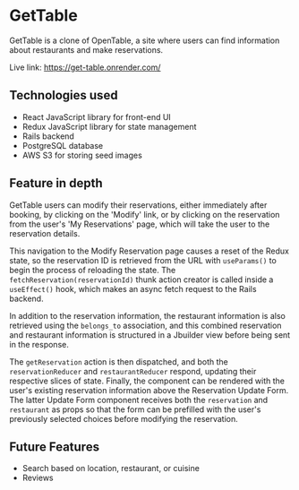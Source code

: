 # GetTable

GetTable is a clone of OpenTable, a site where users can find information about restaurants and make reservations. 

Live link: https://get-table.onrender.com/

## Technologies used

- React JavaScript library for front-end UI
- Redux JavaScript library for state management
- Rails backend
- PostgreSQL database
- AWS S3 for storing seed images

## Feature in depth

GetTable users can modify their reservations, either immediately after booking, by clicking on the 'Modify' link, or by clicking on the reservation from the user's 'My Reservations' page, which will take the user to the reservation details. 

This navigation to the Modify Reservation page causes a reset of the Redux state, so the reservation ID is retrieved from the URL with `useParams()` to begin the process of reloading the state. The `fetchReservation(reservationId)` thunk action creator is called inside a `useEffect()` hook, which makes an async fetch request to the Rails backend.

In addition to the reservation information, the restaurant information is also retrieved using the `belongs_to` association, and this combined reservation and restaurant information is structured in a Jbuilder view before being sent in the response.

The `getReservation` action is then dispatched, and both the `reservationReducer` and `restaurantReducer` respond, updating their respective slices of state. Finally, the component can be rendered with the user's existing reservation information above the Reservation Update Form. The latter Update Form component receives both the `reservation` and `restaurant` as props so that the form can be prefilled with the user's previously selected choices before modifying the reservation.

## Future Features

- Search based on location, restaurant, or cuisine
- Reviews